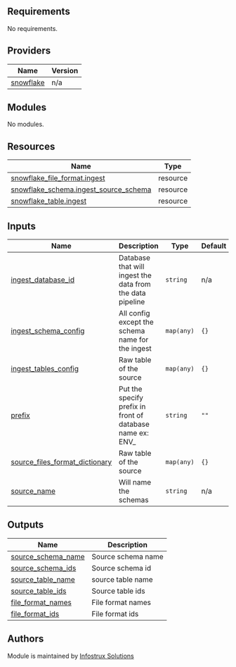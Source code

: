 ## Requirements

No requirements.

## Providers

| Name | Version |
|------|---------|
| <a name="provider_snowflake"></a> [snowflake](#provider\_snowflake) | n/a |

## Modules

No modules.

## Resources

| Name | Type |
|------|------|
| [snowflake_file_format.ingest](https://registry.terraform.io/providers/chanzuckerberg/snowflake/latest/docs/resources/file_format) | resource |
| [snowflake_schema.ingest_source_schema](https://registry.terraform.io/providers/chanzuckerberg/snowflake/latest/docs/resources/schema) | resource |
| [snowflake_table.ingest](https://registry.terraform.io/providers/chanzuckerberg/snowflake/latest/docs/resources/table) | resource |

## Inputs

| Name | Description | Type | Default | Required |
|------|-------------|------|---------|:--------:|
| <a name="input_ingest_database_id"></a> [ingest\_database\_id](#input\_ingest\_database\_id) | Database that will ingest the data from the data pipeline | `string` | n/a | yes |
| <a name="input_ingest_schema_config"></a> [ingest\_schema\_config](#input\_ingest\_schema\_config) | All config except the schema name for the ingest | `map(any)` | `{}` | no |
| <a name="input_ingest_tables_config"></a> [ingest\_tables\_config](#input\_ingest\_tables\_config) | Raw table of the source | `map(any)` | `{}` | no |
| <a name="input_prefix"></a> [prefix](#input\_prefix) | Put the specify prefix in front of database name ex: ENV\_ | `string` | `""` | no |
| <a name="input_source_files_format_dictinnary"></a> [source\_files\_format\_dictionary](#input\_source\_files\_format\_dictionary) | Raw table of the source | `map(any)` | `{}` | no |
| <a name="input_source_name"></a> [source\_name](#input\_source\_name) | Will name the schemas | `string` | n/a | yes |

## Outputs

| Name | Description |
|------|-------------|
| <a name="output_source_schema_name"></a> [source\_schema\_name](#output\_source\_schema\_name) | Source schema name|
| <a name="output_source_schema_ids"></a> [source\_schema\_ids](#output\_source\_schema\_ids) | Source schema id |
| <a name="output_source_table_name"></a> [source\_table\_name](#output\_source\_table\_name) | source table name |
| <a name="output_source_table_ids"></a> [source\_table\_ids](#output\_source\_table\_ids) | Source table ids |
| <a name="output_file_format_names"></a> [file\_format\_names](#output\_file\_format\_names) | File format names |
| <a name="output_file_format_ids"></a> [file\_format\_ids](#output\_file_\format\_ids) | File format ids |
<!-- END OF PRE-COMMIT-TERRAFORM DOCS HOOK -->
## Authors

Module is maintained by [Infostrux Solutions](mailto:opensource@infostrux.com)
